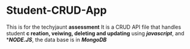# Student-CRUD-App
This is for the techyjaunt **assessment**
It is a CRUD API file that handles student **c reation, veiwing, deleting and updating** using ***javascript***, and ****NODE.JS***, the data base is in ***MongoDB***
